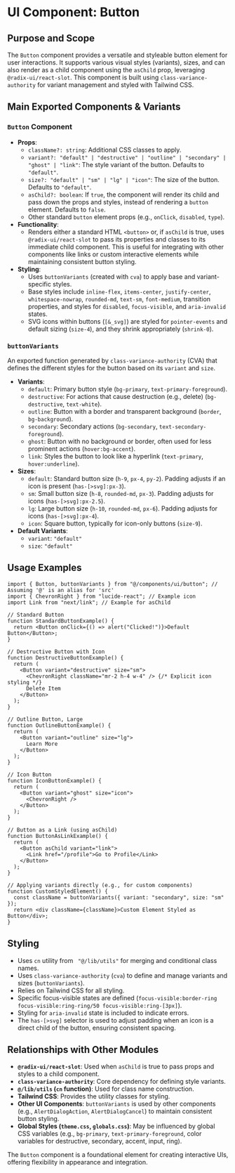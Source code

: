 # UI Component: Button

## Purpose and Scope

The `Button` component provides a versatile and styleable button element for user interactions. It supports various visual styles (variants), sizes, and can also render as a child component using the `asChild` prop, leveraging `@radix-ui/react-slot`. This component is built using `class-variance-authority` for variant management and styled with Tailwind CSS.

## Main Exported Components & Variants

### `Button` Component

*   **Props**:
    *   `className?: string`: Additional CSS classes to apply.
    *   `variant?: "default" | "destructive" | "outline" | "secondary" | "ghost" | "link"`: The style variant of the button. Defaults to `"default"`.
    *   `size?: "default" | "sm" | "lg" | "icon"`: The size of the button. Defaults to `"default"`.
    *   `asChild?: boolean`: If `true`, the component will render its child and pass down the props and styles, instead of rendering a `button` element. Defaults to `false`.
    *   Other standard `button` element props (e.g., `onClick`, `disabled`, `type`).
*   **Functionality**:
    *   Renders either a standard HTML `<button>` or, if `asChild` is true, uses `@radix-ui/react-slot` to pass its properties and classes to its immediate child component. This is useful for integrating with other components like links or custom interactive elements while maintaining consistent button styling.
*   **Styling**:
    *   Uses `buttonVariants` (created with `cva`) to apply base and variant-specific styles.
    *   Base styles include `inline-flex`, `items-center`, `justify-center`, `whitespace-nowrap`, `rounded-md`, `text-sm`, `font-medium`, transition properties, and styles for `disabled`, `focus-visible`, and `aria-invalid` states.
    *   SVG icons within buttons (`[&_svg]`) are styled for `pointer-events` and default sizing (`size-4`), and they shrink appropriately (`shrink-0`).

### `buttonVariants`

An exported function generated by `class-variance-authority` (CVA) that defines the different styles for the button based on its `variant` and `size`.

*   **Variants**:
    *   `default`: Primary button style (`bg-primary`, `text-primary-foreground`).
    *   `destructive`: For actions that cause destruction (e.g., delete) (`bg-destructive`, `text-white`).
    *   `outline`: Button with a border and transparent background (`border`, `bg-background`).
    *   `secondary`: Secondary actions (`bg-secondary`, `text-secondary-foreground`).
    *   `ghost`: Button with no background or border, often used for less prominent actions (`hover:bg-accent`).
    *   `link`: Styles the button to look like a hyperlink (`text-primary`, `hover:underline`).
*   **Sizes**:
    *   `default`: Standard button size (`h-9`, `px-4`, `py-2`). Padding adjusts if an icon is present (`has-[>svg]:px-3`).
    *   `sm`: Small button size (`h-8`, `rounded-md`, `px-3`). Padding adjusts for icons (`has-[>svg]:px-2.5`).
    *   `lg`: Large button size (`h-10`, `rounded-md`, `px-6`). Padding adjusts for icons (`has-[>svg]:px-4`).
    *   `icon`: Square button, typically for icon-only buttons (`size-9`).
*   **Default Variants**:
    *   `variant`: `"default"`
    *   `size`: `"default"`

## Usage Examples

```tsx
import { Button, buttonVariants } from "@/components/ui/button"; // Assuming '@' is an alias for 'src'
import { ChevronRight } from "lucide-react"; // Example icon
import Link from "next/link"; // Example for asChild

// Standard Button
function StandardButtonExample() {
  return <Button onClick={() => alert("Clicked!")}>Default Button</Button>;
}

// Destructive Button with Icon
function DestructiveButtonExample() {
  return (
    <Button variant="destructive" size="sm">
      <ChevronRight className="mr-2 h-4 w-4" /> {/* Explicit icon styling */}
      Delete Item
    </Button>
  );
}

// Outline Button, Large
function OutlineButtonExample() {
  return (
    <Button variant="outline" size="lg">
      Learn More
    </Button>
  );
}

// Icon Button
function IconButtonExample() {
  return (
    <Button variant="ghost" size="icon">
      <ChevronRight />
    </Button>
  );
}

// Button as a Link (using asChild)
function ButtonAsLinkExample() {
  return (
    <Button asChild variant="link">
      <Link href="/profile">Go to Profile</Link>
    </Button>
  );
}

// Applying variants directly (e.g., for custom components)
function CustomStyledElement() {
  const className = buttonVariants({ variant: "secondary", size: "sm" });
  return <div className={className}>Custom Element Styled as Button</div>;
}
```

## Styling

*   Uses `cn` utility from ` "@/lib/utils"` for merging and conditional class names.
*   Uses `class-variance-authority` (`cva`) to define and manage variants and sizes (`buttonVariants`).
*   Relies on Tailwind CSS for all styling.
*   Specific focus-visible states are defined (`focus-visible:border-ring focus-visible:ring-ring/50 focus-visible:ring-[3px]`).
*   Styling for `aria-invalid` state is included to indicate errors.
*   The `has-[>svg]` selector is used to adjust padding when an icon is a direct child of the button, ensuring consistent spacing.

## Relationships with Other Modules

*   **`@radix-ui/react-slot`**: Used when `asChild` is true to pass props and styles to a child component.
*   **`class-variance-authority`**: Core dependency for defining style variants.
*   **`@/lib/utils` (`cn` function)**: Used for class name construction.
*   **Tailwind CSS**: Provides the utility classes for styling.
*   **Other UI Components**: `buttonVariants` is used by other components (e.g., `AlertDialogAction`, `AlertDialogCancel`) to maintain consistent button styling.
*   **Global Styles (`theme.css`, `globals.css`)**: May be influenced by global CSS variables (e.g., `bg-primary`, `text-primary-foreground`, color variables for destructive, secondary, accent, input, ring).

The `Button` component is a foundational element for creating interactive UIs, offering flexibility in appearance and integration.
